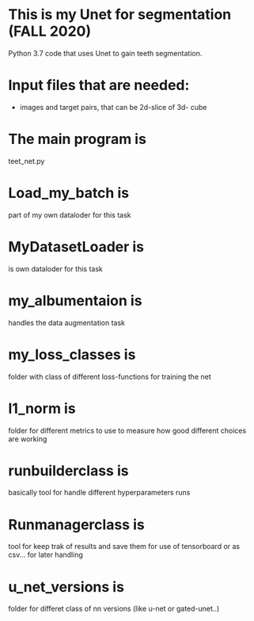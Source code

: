 # This is my Unet for segmentation (FALL 2020)
Python 3.7 code that uses Unet to gain teeth segmentation.

# Input files that are needed:
* images and target pairs, that can be 2d-slice of 3d- cube

# The main program is  
teet_net.py
# Load_my_batch is
part of my own dataloder for this task
# MyDatasetLoader is
is own dataloder for this task
# my_albumentaion is
handles the data augmentation task
# my_loss_classes is
folder with class of different loss-functions for training the net
# l1_norm is
folder for different metrics to use to measure how good different choices are working
# runbuilderclass is
basically tool for handle different hyperparameters runs
# Runmanagerclass is
tool for keep trak of results and save them for use of tensorboard or as csv... for later handling
# u_net_versions is
folder for differet class of nn versions (like u-net or gated-unet..)
